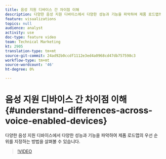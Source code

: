 ```yaml
---
title: 음성 지원 디바이스 간 차이점 이해
description: 다양한 음성 지원 디바이스에서 다양한 성능과 기능을 파악하여 제품 로드맵의 우선 순위를 지정하는 방법을 살펴볼 수 있습니다.
feature: visualizations
topics: null
audience: analyst
activity: use
doc-type: feature video
team: Technical Marketing
kt: 2905
translation-type: tm+mt
source-git-commit: 24ad92b0ccdf1112e3ed4a0968cd47db757598c3
workflow-type: tm+mt
source-wordcount: '46'
ht-degree: 0%

---
```



# 음성 지원 디바이스 간 차이점 이해 {#understand-differences-across-voice-enabled-devices}

다양한 음성 지원 디바이스에서 다양한 성능과 기능을 파악하여 제품 로드맵의 우선 순위를 지정하는 방법을 살펴볼 수 있습니다.

>[!VIDEO](https://video.tv.adobe.com/v/27225/?quality=9)
